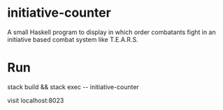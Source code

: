 # initiative-counter

A small Haskell program to display in which order combatants fight in an initiative based combat system like T.E.A.R.S.

# Run

stack build && stack exec -- initiative-counter

visit localhost:8023
